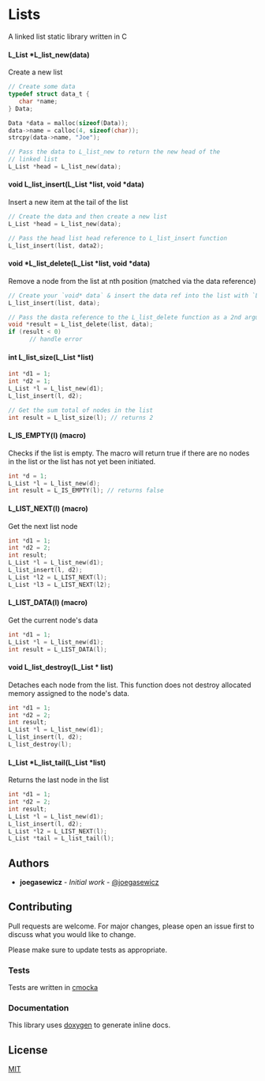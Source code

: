# Lists
A linked list static library written in C

#### L_List *L_list_new(data)
Create a new list
```c
// Create some data
typedef struct data_t {
   char *name;
} Data;

Data *data = malloc(sizeof(Data));
data->name = calloc(4, sizeof(char));
strcpy(data->name, "Joe");

// Pass the data to L_list_new to return the new head of the
// linked list
L_List *head = L_list_new(data);
```

#### void L_list_insert(L_List *list, void *data)
Insert a new item at the tail of the list

```c
// Create the data and then create a new list
L_List *head = L_list_new(data);

// Pass the head list head reference to L_list_insert function
L_list_insert(list, data2);
```

#### void *L_list_delete(L_List *list, void *data)
Remove a node from the list at nth position (matched via the data reference)
```c
// Create your `void* data` & insert the data ref into the list with `L_list_insert`
L_list_insert(list, data);

// Pass the dasta reference to the L_list_delete function as a 2nd argument
void *result = L_list_delete(list, data);
if (result < 0)
      // handle error
```

#### int L_list_size(L_List *list)
```c
int *d1 = 1;
int *d2 = 1;
L_List *l = L_list_new(d1);
L_list_insert(l, d2);

// Get the sum total of nodes in the list
int result = L_list_size(l); // returns 2
```

#### L_IS_EMPTY(l) (macro)
Checks if the list is empty. The macro will return true if there are
no nodes in the list or the list has not yet been initiated.
```c
int *d = 1;
L_List *l = L_list_new(d);
int result = L_IS_EMPTY(l); // returns false
```

#### L_LIST_NEXT(l) (macro)
Get the next list node
```c
int *d1 = 1;
int *d2 = 2;
int result;
L_List *l = L_list_new(d1);
L_list_insert(l, d2);
L_List *l2 = L_LIST_NEXT(l);
L_List *l3 = L_LIST_NEXT(l2);
```

#### L_LIST_DATA(l) (macro)
Get the current node's data
```c
int *d1 = 1;
L_List *l = L_list_new(d1);
int result = L_LIST_DATA(l);
```

#### void L_list_destroy(L_List * list)
Detaches each node from the list.
This function does not destroy allocated memory
assigned to the node's data.
```c
int *d1 = 1;
int *d2 = 2;
int result;
L_List *l = L_list_new(d1);
L_list_insert(l, d2);
L_list_destroy(l);
```
#### L_List *L_list_tail(L_List *list)
Returns the last node in the list
```c
int *d1 = 1;
int *d2 = 2;
int result;
L_List *l = L_list_new(d1);
L_list_insert(l, d2);
L_List *l2 = L_LIST_NEXT(l);
L_List *tail = L_list_tail(l);
```
## Authors

* **joegasewicz** - *Initial work* - [@joegasewicz](https://twitter.com/joegasewicz)

## Contributing
Pull requests are welcome. For major changes, please open an issue first to discuss what you would like to change.

Please make sure to update tests as appropriate.

### Tests
Tests are written in [cmocka](https://cmocka.org/)

### Documentation
This library uses [doxygen](https://www.doxygen.nl/) to generate inline docs.

## License
[MIT](https://choosealicense.com/licenses/mit/)
